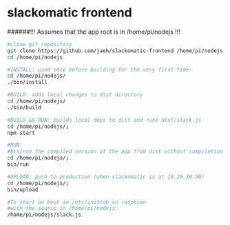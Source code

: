 slackomatic frontend
====

######!!! Assumes that the app root is in /home/pi/nodejs !!!
```bash
#clone git repository
git clone https://github.com/jaeh/slackomatic-frontend /home/pi/nodejs
cd /home/pi/nodejs
```

```bash
#INSTALL: used once before building for the very first time:
cd /home/pi/nodejs/
./bin/install
```

```bash
#BUILD: adds local changes to dist directory
cd /home/pi/nodejs/
./bin/build
```

```bash
#BUILD && RUN: builds local deps to dist and runs dist/slack.js
cd /home/pi/nodejs/;
npm start 
```

```bash
#RUN
#bin/run the compiled version of the app from dist without compilation
cd /home/pi/nodejs/;
bin/run
```

```bash
#UPLOAD: push to production (when slackomatic is at 10.20.30.90)
cd /home/pi/nodejs/;
bin/upload
```

```bash
#To start on boot in /etc/inittab on raspbian 
#with the source in /home/pi/nodejs:
/home/pi/nodejs/slack.js
```
